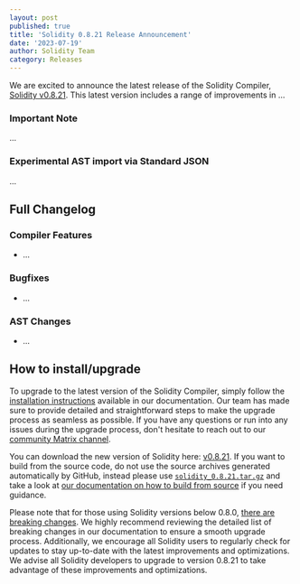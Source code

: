 ```yaml
---
layout: post
published: true
title: 'Solidity 0.8.21 Release Announcement'
date: '2023-07-19'
author: Solidity Team
category: Releases
---
```


We are excited to announce the latest release of the Solidity Compiler, [Solidity v0.8.21](https://github.com/ethereum/solidity/releases/tag/v0.8.21).
This latest version includes a range of improvements in ...

### Important Note

...

### Experimental AST import via Standard JSON

...

## Full Changelog

### Compiler Features

- ...

### Bugfixes

- ...
  
### AST Changes

- ...

## How to install/upgrade

To upgrade to the latest version of the Solidity Compiler,
simply follow the [installation instructions](https://docs.soliditylang.org/en/v0.8.21/installing-solidity.html) available in our documentation.
Our team has made sure to provide detailed and straightforward steps to make the upgrade process as seamless as possible.
If you have any questions or run into any issues during the upgrade process,
don't hesitate to reach out to our [community Matrix channel](https://matrix.to/#/#ethereum_solidity:gitter.im).

You can download the new version of Solidity here: [v0.8.21](https://github.com/ethereum/solidity/releases/tag/v0.8.21).
If you want to build from the source code, do not use the source archives generated automatically by GitHub,
instead please use [`solidity_0.8.21.tar.gz`](https://github.com/ethereum/solidity/releases/download/v0.8.21/solidity_0.8.21.tar.gz)
and take a look at [our documentation on how to build from source](https://docs.soliditylang.org/en/v0.8.21/installing-solidity.html#building-from-source)
if you need guidance.

Please note that for those using Solidity versions below 0.8.0, [there are breaking changes](https://docs.soliditylang.org/en/v0.8.21/080-breaking-changes.html).
We highly recommend reviewing the detailed list of breaking changes in our documentation to ensure a smooth upgrade process.
Additionally, we encourage all Solidity users to regularly check for updates to stay up-to-date with the latest improvements and optimizations.
We advise all Solidity developers to upgrade to version 0.8.21 to take advantage of these improvements and optimizations.
